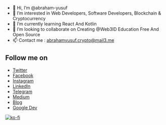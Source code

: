 - 👋 Hi, I’m @abraham-yusuf
- 👀 I’m interested in Web Developers, Software Developers, Blockchain & Cryptocurrency
- 🌱 I’m currently learning React And Kotlin
- 💞️ I’m looking to collaborate on Creating @Web3ID Education Free And Open Source
- 📫 Contact me : [abrahamyusuf.crypto@mail3.me](mailto:abrahamyusuf.crypto@mail3.me)



## Follow me on
- [Twitter](https://twitter.com/bram0511)
- [Facebook](https://fb.me/AbrahamYusuf.crypto)
- [Instagram](https://www.instagram.com/abrahamyusuf.crypto)
- [LinkedIn](https://linkedin.com/in/abraham-yusuf)
- [Telegram](https://t.me/AbrahamYusuf)
- [Medium](https://abrahamyusuf.medium.com)
- [Blog](https://www.abrahamyusuf.my.id)
- [Google Dev](https://g.dev/abrahamyusuf)



[![ko-fi](https://ko-fi.com/img/githubbutton_sm.svg)](https://ko-fi.com/D1D5FGTJ7)

              
<!---
abraham-yusuf/abraham-yusuf is a ✨ special ✨ repository because its `README.md` (this file) appears on your GitHub profile.
You can click the Preview link to take a look at your changes.
--->
